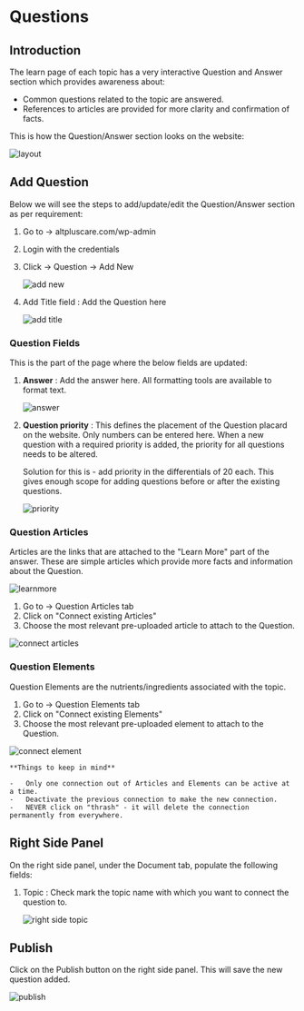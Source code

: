#   **Questions**

##  **Introduction**

The learn page of each topic has a very interactive Question and Answer section which provides awareness about:

-   Common questions related to the topic are answered.
-   References to articles are provided for more clarity and confirmation of facts.

This is how the Question/Answer section looks on the website:

![layout](images/Questions/layout.jpg)

##  **Add Question**

Below we will see the steps to add/update/edit the Question/Answer section as per requirement:

1.  Go to -> altpluscare.com/wp-admin
2.  Login with the credentials
3.  Click -> Question -> Add New

    ![add new](images/Questions/addnew.jpg)

4.  Add Title field : Add the Question here

    ![add title](images/Questions/addtitle.jpg)

### **Question Fields**

This is the part of the page where the below fields are updated:

1.  **Answer** : Add the answer here. All formatting tools are available to format text.

    ![answer](images/Questions/answer.jpg)

2.  **Question priority** : This defines the placement of the Question placard on the website. Only numbers can be entered here. When a new question with a required priority is added, the priority for all questions needs to be altered.

    Solution for this is - add priority in the differentials of 20 each. This gives enough scope for adding questions before or after the existing questions.

    ![priority](images/Questions/priority.jpg)

### **Question Articles**

Articles are the links that are attached to the "Learn More" part of the answer. These are simple articles which provide more facts and information about the Question.

![learnmore](images/Questions/learnmore.jpg)

1.  Go to -> Question Articles tab
2.  Click on "Connect existing Articles"
3.  Choose the most relevant pre-uploaded article to attach to the Question.

![connect articles](images/Questions/connectarticle.jpg)


### **Question Elements**

Question Elements are the nutrients/ingredients associated with the topic.

1.  Go to -> Question Elements tab
2.  Click on "Connect existing Elements"
3.  Choose the most relevant pre-uploaded element to attach to the Question. 

![connect element](images/Questions/connectelement.jpg)

    **Things to keep in mind**

    -   Only one connection out of Articles and Elements can be active at a time.
    -   Deactivate the previous connection to make the new connection.
    -   NEVER click on "thrash" - it will delete the connection permanently from everywhere.

##  **Right Side Panel**

On the right side panel, under the Document tab, populate the following fields:

1.  Topic : Check mark the topic name with which you want to connect the question to.

    ![right side topic](images/Questions/rghtsdtopic.jpg)


##  **Publish**

Click on the Publish button on the right side panel. This will save the new question added.

![publish](images/Questions/publish.jpg)